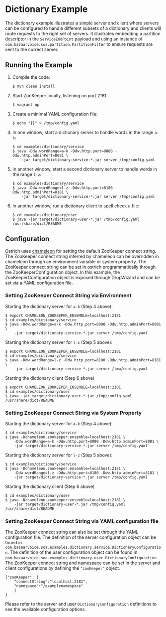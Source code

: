 Dictionary Example
==================
The dictionary example illustrates a simple server and client where servers can be configured to handle different
subsets of a dictionary and clients will route requests to the right set of servers. It illustrates embedding a
partition descriptor in the `ServiceEndPoint` payload and using an instance of
`com.bazaarvoice.soa.partition.PartitionFilter` to ensure requests are sent to the correct server.


Running the Example
--------------------

1.  Compile the code:

        $ mvn clean install

2.  Start ZooKeeper locally, listening on port 2181.

        $ vagrant up

3.  Create a minimal YAML configuration file:

        $ echo "{}" > /tmp/config.yaml

4.  In one window, start a dictionary server to handle words in the range `a-k`:

        $ cd examples/dictionary/service
        $ java -Ddw.wordRange=a-k -Ddw.http.port=8080 -Ddw.http.adminPort=8081 \
            -jar target/dictionary-service-*.jar server /tmp/config.yaml

5.  In another window, start a second dictionary server to handle words in the range `l-z`:

        $ cd examples/dictionary/service
        $ java -Ddw.wordRange=l-z -Ddw.http.port=8180 -Ddw.http.adminPort=8181 \
            -jar target/dictionary-service-*.jar server /tmp/config.yaml

6.  In another window, run a dictionary client to spell check a file:

        $ cd examples/dictionary/user
        $ java -jar target/dictionary-user-*.jar /tmp/config.yaml /usr/share/dict/README

Configuration
-------------
Ostrich uses [chameleon](https://github.com/bazaarvoice/chameleon) for setting the default ZooKeeper connect string.
The ZooKeeper connect string inferred by chameleon can be overridden in chameleon through an environment variable or
system property. The ZooKeeper connect string can be set in ostrich programmatically through the ZooKeeperConfiguration
object. In this example, the ZooKeeperConfiguration object is exposed through DropWizard and can be set via a YAML
configuration file.

### Setting ZooKeeper Connect String via Environment
Starting the dictionary server for `a-k` (Step 4 above):

	$ export CHAMELEON_ZOOKEEPER_ENSEMBLE=localhost:2181
    $ cd examples/dictionary/service
    $ java -Ddw.wordRange=a-k -Ddw.http.port=8080 -Ddw.http.adminPort=8081 \
        -jar target/dictionary-service-*.jar server /tmp/config.yaml
	
Starting the dictionary server for `l-z` (Step 5 above):

	$ export CHAMELEON_ZOOKEEPER_ENSEMBLE=localhost:2181
    $ cd examples/dictionary/service
    $ java -Ddw.wordRange=l-z -Ddw.http.port=8180 -Ddw.http.adminPort=8181 \
        -jar target/dictionary-service-*.jar server /tmp/config.yaml
	
Starting the dictionary client (Step 6 above)

	$ export CHAMELEON_ZOOKEEPER_ENSEMBLE=localhost:2181
    $ cd examples/dictionary/user
    $ java -jar target/dictionary-user-*.jar /tmp/config.yaml /usr/share/dict/README

### Setting ZooKeeper Connect String via System Property
Starting the dictionary server for `a-k` (Step 4 above):

    $ cd examples/dictionary/service
    $ java -Dchameleon.zookeeper.ensemble=localhost:2181 \
    	-Ddw.wordRange=a-k -Ddw.http.port=8080 -Ddw.http.adminPort=8081 \
        -jar target/dictionary-service-*.jar server /tmp/config.yaml
	
Starting the dictionary server for `l-z` (Step 5 above):

    $ cd examples/dictionary/service
    $ java -Dchameleon.zookeeper.ensemble=localhost:2181 \
    	-Ddw.wordRange=l-z -Ddw.http.port=8180 -Ddw.http.adminPort=8181 \
        -jar target/dictionary-service-*.jar server /tmp/config.yaml
	
Starting the dictionary client (Step 6 above)

    $ cd examples/dictionary/user
    $ java -Dchameleon.zookeeper.ensemble=localhost:2181 \
    	-jar target/dictionary-user-*.jar /tmp/config.yaml /usr/share/dict/README

### Setting ZooKeeper Connect String via YAML configuration file
The ZooKeeper connect string can also be set through the YAML configuration file. The definition of the server
configuration object can be found in `com.bazaarvoice.soa.examples.dictionary.service.DictionaryConfiguration`. The
definition of the user configuration object can be found in
`com.bazaarvoice.soa.examples.dictionary.user.DictionaryConfiguration`. The ZooKeeper connect string and namespace can
be set in the server and client configurations by defining the `"zooKeeper"` object.

```
{"zooKeeper": {
	"connectString":"localhost:2181",
	"namespace":"/examplenamespace"
	}
}
```
Please refer to the server and user `DictionaryConfiguration` definitions to see the available configuration options.